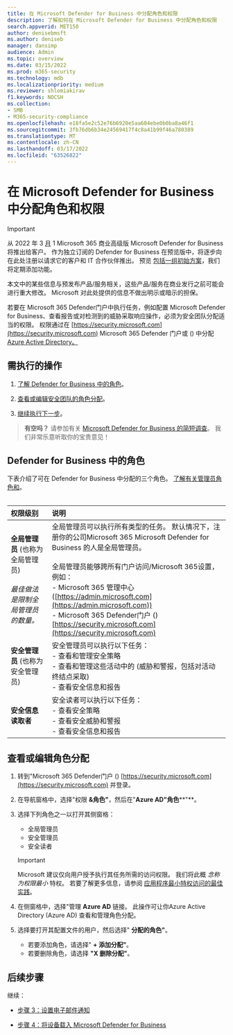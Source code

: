 ```yaml
---
title: 在 Microsoft Defender for Business 中分配角色和权限
description: 了解如何在 Microsoft Defender for Business 中分配角色和权限
search.appverid: MET150
author: denisebmsft
ms.author: deniseb
manager: dansimp
audience: Admin
ms.topic: overview
ms.date: 03/15/2022
ms.prod: m365-security
ms.technology: mdb
ms.localizationpriority: medium
ms.reviewer: shlomiakirav
f1.keywords: NOCSH
ms.collection:
- SMB
- M365-security-compliance
ms.openlocfilehash: e18fa5e2c52e76b6920e5aa604ebe0b0ba8a46f1
ms.sourcegitcommit: 3fb76db6b34e24569417f4c8a41b99f46a780389
ms.translationtype: MT
ms.contentlocale: zh-CN
ms.lasthandoff: 03/17/2022
ms.locfileid: "63526822"
---
```

# <a name="assign-roles-and-permissions-in-microsoft-defender-for-business"></a>在 Microsoft Defender for Business 中分配角色和权限

> [!IMPORTANT]
> 从 2022 年 3 [月](../../business-premium/index.md) 1 Microsoft 365 商业高级版 Microsoft Defender for Business 将推出给客户。 作为独立订阅的 Defender for Business 在预览版中，将逐步向在此处注册以请求它的客户和 IT 合作伙伴[](https://aka.ms/mdb-preview)推出。 预览 [包括一组初始方案](mdb-tutorials.md#try-these-preview-scenarios)，我们将定期添加功能。
> 
> 本文中的某些信息与预发布产品/服务相关，这些产品/服务在商业发行之前可能会进行重大修改。 Microsoft 对此处提供的信息不做出明示或暗示的担保。 

若要在 Microsoft 365 Defender门户中执行任务，例如配置 Microsoft Defender for Business、查看报告或对检测到的威胁采取响应操作，必须为安全团队分配适当的权限。 权限通过在 [https://security.microsoft.com](https://security.microsoft.com) Microsoft 365 Defender 门户或 () 中分配[Azure Active Directory。](/azure/active-directory/roles/manage-roles-portal) 

## <a name="what-to-do"></a>需执行的操作

1. [了解 Defender for Business 中的角色](#roles-in-defender-for-business)。

2. [查看或编辑安全团队的角色分配](#view-or-edit-role-assignments)。

3. [继续执行下一步](#next-steps)。

>
> **有空吗？**
> 请参加有关 <a href="https://microsoft.qualtrics.com/jfe/form/SV_0JPjTPHGEWTQr4y" target="_blank">Microsoft Defender for Business 的简短调查</a>。 我们非常乐意听取你的宝贵意见！
>


## <a name="roles-in-defender-for-business"></a>Defender for Business 中的角色

下表介绍了可在 Defender for Business 中分配的三个角色。 [了解有关管理员角色和](../../admin/add-users/about-admin-roles.md)。 <br/><br/>

| 权限级别 | 说明 |
|:---|:---|
| **全局管理员** (也称为全局管理员)  <br/><br/> *最佳做法是限制全局管理员的数量。* | 全局管理员可以执行所有类型的任务。 默认情况下，注册你的公司Microsoft 365 Microsoft Defender for Business 的人是全局管理员。 <br/><br/> 全局管理员能够跨所有门户访问/Microsoft 365设置，例如： <br/>- Microsoft 365 管理中心 ([https://admin.microsoft.com](https://admin.microsoft.com))  <br/>- Microsoft 365 Defender门户 () [https://security.microsoft.com](https://security.microsoft.com) |
| **安全管理员** (也称为安全管理员)  | 安全管理员可以执行以下任务： <br/>- 查看和管理安全策略 <br/>- 查看和管理这些活动中的 (威胁和警报，包括对活动终结点采取)  <br/>- 查看安全信息和报告 |
| **安全信息读取者** | 安全读者可以执行以下任务： <br/>- 查看安全策略 <br/>- 查看安全威胁和警报 <br/>- 查看安全信息和报告  |


## <a name="view-or-edit-role-assignments"></a>查看或编辑角色分配

1. 转到"Microsoft 365 Defender门户 () [https://security.microsoft.com](https://security.microsoft.com) 并登录。

2. 在导航窗格中，选择"权限 **&角色"**，然后在"**Azure AD"角色****"**。

3. 选择下列角色之一以打开其侧窗格：

   - 全局管理员
   - 安全管理员
   - 安全读者

   > [!IMPORTANT]
   > Microsoft 建议仅向用户授予执行其任务所需的访问权限。 我们将此概 *念称为权限最小* 特权。 若要了解更多信息，请参阅 [应用程序最小特权访问的最佳实践](/azure/active-directory/develop/secure-least-privileged-access)。 

4. 在侧窗格中，选择"管理 **Azure AD** 链接。 此操作可让你Azure Active Directory (Azure AD) 查看和管理角色分配。

5. 选择要打开其配置文件的用户，然后选择" **分配的角色"**。

   - 若要添加角色，请选择" **+ 添加分配"**。
   - 若要删除角色，请选择 **"X 删除分配"**。 

## <a name="next-steps"></a>后续步骤

继续：

- [步骤 3：设置电子邮件通知](mdb-email-notifications.md)

- [步骤 4：将设备载入 Microsoft Defender for Business](mdb-onboard-devices.md)